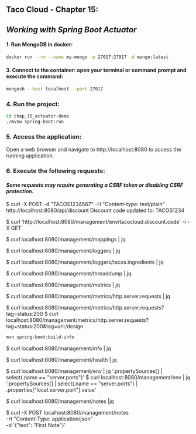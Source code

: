 ## Taco Cloud - Chapter 15: 
## *Working with Spring Boot Actuator*

#### 1. Run MongoDB in docker:
```bash
docker run --rm --name my-mongo -p 27017:27017 -d mongo:latest
```
#### 3. Connect to the container: open your terminal or command prompt and execute the command:
```bash
mongosh --host localhost --port 27017
```

### 4. Run the project:
```bash
cd chap_15_actuator-demo
./mvnw spring-boot:run
```

### 5. Access the application:
Open a web browser and navigate to http://localhost:8080 to access the running application.

### 6. Execute the following requests:
#### *Some requests may require generating a CSRF token or disabling CSRF protection.*

$ curl -X POST -d "TACOS1234567" -H "Content-type: text/plain" http://localhost:8080/api/discount
Discount code updated to: TACOS1234


$ curl 'http://localhost:8080/management/env/tacocloud.discount.code' -i -X GET

$ curl localhost:8080/management/mappings | jq

$ curl localhost:8080/management/loggers  | jq

$ curl localhost:8080/management/loggers/tacos.ingredients  | jq

$ curl localhost:8080/management/threaddump  | jq

$ curl localhost:8080/management/metrics  | jq

$ curl localhost:8080/management/metrics/http.server.requests | jq

$ curl localhost:8080/management/metrics/http.server.requests?  tag=status:200
$ curl localhost:8080/management/metrics/http.server.requests?  tag=status:200&tag=uri:/design

```bash
mvn spring-boot:build-info
```
$ curl localhost:8080/management/info | jq

$ curl localhost:8080/management/health | jq

$ curl localhost:8080/management/env | jq '.propertySources[] | select(.name == "server.ports")'
$ curl localhost:8080/management/env | jq '.propertySources[] | select(.name == "server.ports") | .properties["local.server.port"].value'


$ curl localhost:8080/management/notes |jq

$ curl -X POST localhost:8080/management/notes \
-H "Content-Type: application/json" \
-d '{"text": "First Note"}'
